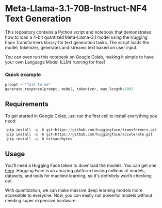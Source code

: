 
# Meta-Llama-3.1-70B-Instruct-NF4 Text Generation

This repository contains a Python script and notebook that demonstrates how to load a 4-bit quantized Meta-Llama-3.1 model using the Hugging Face Transformers library for text generation tasks. The script loads the model, tokenizer, generates and streams text based on user input.

You can even run this notebook on Google Colab, making it simple to have your own Language Model (LLM) running for free!

### Quick example
```python
prompt = "Talk to me"
generate_response(prompt, model, tokenizer, max_length=100)
```

## Requirements

To get started in Google Colab, just run the first cell to install everything you need:

```python
!pip install -q -U git+https://github.com/huggingface/transformers.git
!pip install -q -U git+https://github.com/huggingface/accelerate.git
!pip install -q -U bitsandbytes
```

## Usage
You'll need a Hugging Face token to download the models. You can get one [here](https://huggingface.co/docs/hub/en/security-tokens). Hugging Face is an amazing platform hosting millions of models, datasets, and tools for machine learning, so it's definitely worth checking out.

With quantization, we can make massive deep learning models more accessible to everyone. Now, you can easily run powerful models without needing super expensive hardware.
